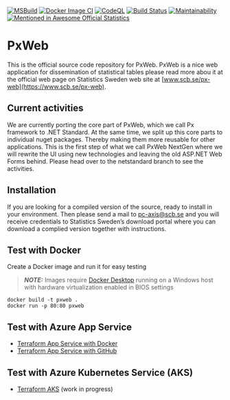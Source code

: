 [![MSBuild](https://github.com/runejo/PxWeb/actions/workflows/msbuild.yml/badge.svg)](https://github.com/runejo/PxWeb/actions/workflows/msbuild.yml)
[![Docker Image CI](https://github.com/runejo/PxWeb/actions/workflows/dockerimage.yml/badge.svg)](https://github.com/runejo/PxWeb/actions/workflows/dockerimage.yml)
[![CodeQL](https://github.com/runejo/PxWeb/actions/workflows/codeql-analysis.yml/badge.svg)](https://github.com/runejo/PxWeb/actions/workflows/codeql-analysis.yml)
[![Build Status](https://travis-ci.org/runejo/PxWeb.svg?branch=master)](https://travis-ci.org/runejo/PxWeb)
[![Maintainability](https://api.codeclimate.com/v1/badges/d46673e9ae35d2a6bdd6/maintainability)](https://codeclimate.com/github/runejo/PxWeb/maintainability)
[![Mentioned in Awesome Official Statistics ](https://awesome.re/mentioned-badge.svg)](http://www.awesomeofficialstatistics.org)
# PxWeb
This is the official source code repository for PxWeb. PxWeb is a nice web application for dissemination of statistical tables please read more abou it at the official web page on Statistics Sweden web site at [www.scb.se/px-web](https://www.scb.se/px-web).

## Current activities
We are currently porting the core part of PxWeb, which we call Px framework to .NET Standard. At the same time, we split up this core parts to individual nuget packages. Thereby making them more reusable for other applications. This is the first step of what we call PxWeb NextGen where we will rewrite the UI using new technologies and leaving the old ASP.NET Web Forms behind.
Please head over to the netstandard branch to see the activities.

## Installation
If you are looking for a compiled version of the source, ready to install in your environment. Then please send a mail to [pc-axis@scb.se](mailto:pc-axis@scb.se?subject=Access%20to%20download%20portal) and you will receive credentials to Statistics Sweden’s download portal where you can download a complied version together with instructions.

## Test with Docker
Create a Docker image and run it for easy testing

> **_NOTE:_**  Images require [Docker Desktop](https://www.docker.com/products/docker-desktop) running on a Windows host with hardware virtualization enabled in BIOS settings

```
docker build -t pxweb .
docker run -p 80:80 pxweb
```
## Test with Azure App Service

* [Terraform App Service with Docker](terraform/azurerm/app-service)
* [Terraform App Service with GitHub](terraform/azurerm/app-service-code)

## Test with Azure Kubernetes Service (AKS) 

* [Terraform AKS](terraform/azurerm/kubernetes) (work in progress)
